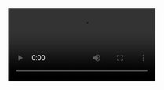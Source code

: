 <video src="Video-Overview/add-files-to-your-workflow.mp4" autoplay />
<video src="Video-Overview/add-meaningful-titles.mp4" autoplay />
<video src="Video-Overview/check-out-the-workflows-shared-with-you.mp4" autoplay />
<video src="Video-Overview/gain-valuable-insights.mp4" autoplay />
<video src="Video-Overview/mark-whether-your-workflow-is-starred-and-finished.mp4" autplay />
<video src="Video-Overview/share-your-work-with-others.mp4" autoplay />